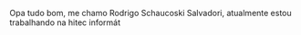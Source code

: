 Opa tudo bom, me chamo Rodrigo Schaucoski Salvadori, atualmente estou trabalhando na hitec informát
